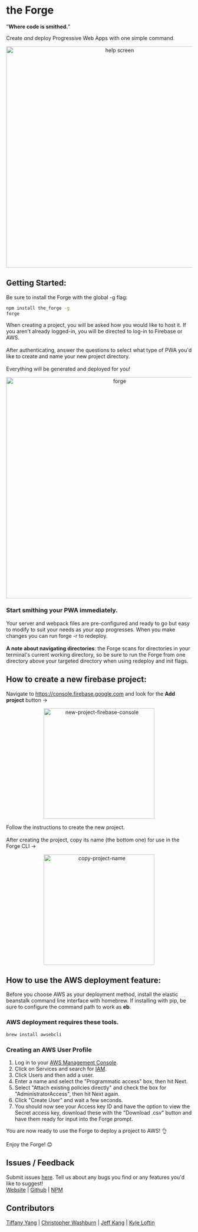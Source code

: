 # the Forge
"**Where code is smithed.**"

Create *and* deploy Progressive Web Apps with one simple command.

<p align='center'>
<img src=https://i.imgur.com/nNPlBhp.png width='600' alt='help screen'>
</p>

## Getting Started:
Be sure to install the Forge with the global -g flag:
```sh
npm install the_forge -g
forge
```
When creating a project, you will be asked how you would like to host it. If you aren't already logged-in, you will be directed to log-in to Firebase or AWS.<br /><br />
After authenticating, answer the questions to select what type of PWA you'd like to create and name your new project directory.<br /><br />
Everything will be generated and deployed for you!<br />

<p align='center'>
<img src=https://i.imgur.com/KL5r05L.gif width='600' alt='forge'>
</p>

### Start smithing your PWA immediately.

Your server and webpack files are pre-configured and ready to go but easy to modify to suit your needs as your app progresses. When you make changes you can run forge -r to redeploy.<br /><br />
**A note about navigating directories**: the Forge scans for directories in your terminal's current working directory, so be sure to run the Forge from one directory above your targeted directory when using redeploy and init flags.

## How to create a new firebase project:
Navigate to https://console.firebase.google.com and look for the **Add project** button ->
<p align='center'>
<img src='https://i.imgur.com/nox73zP.png' width='300' alt='new-project-firebase-console'>
</p>
Follow the instructions to create the new project.<br /><br />
After creating the project, copy its name (the bottom one) for use in the Forge CLI ->
<p align='center'>
<img src=https://media.giphy.com/media/58FObrPmgNqvLYJayZ/giphy.gif width='300' alt='copy-project-name'>
</p>

## How to use the AWS deployment feature:
Before you choose AWS as your deployment method, install the elastic beanstalk command line interface with homebrew. If installing with pip, be sure to configure the command path to work as **eb**.<br />
### **AWS deployment requires these tools.**
```sh
brew install awsebcli
```

### Creating an AWS User Profile
1. Log in to your [AWS Management Console](https://aws.amazon.com/console/).<br />
2. Click on Services and search for [IAM](https://console.aws.amazon.com/iam/home).<br />
3. Click Users and then add a user.<br />
4. Enter a name and select the "Programmatic access" box, then hit Next.<br />
5. Select "Attach existing policies directly" and check the box for "AdministratorAccess", then hit Next again.<br />
6. Click "Create User" and wait a few seconds.<br />
7. You should now see your Access key ID and have the option to view the Secret access key, download these with the "Download .csv" button and have them ready for input into the Forge prompt.

You are now ready to use the Forge to deploy a project to AWS! 👌

Enjoy the Forge! 😊


## Issues / Feedback
Submit issues [here](https://github.com/forgepwa/the_forge/issues). Tell us about any bugs you find or any features you'd like to suggest!<br />
[Website](https://forgepwa.com) | [Github](https://github.com/forgepwa/the_forge) | [NPM](https://npmjs.com/package/the_forge)

## Contributors
[Tiffany Yang](https://github.com/tyang1) | [Christopher Washburn](https://github.com/SKChristopher) | [Jeff Kang](https://github.com/jkang215) | [Kyle Loftin](https://github.com/KALoftin)
